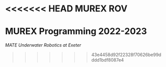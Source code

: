 <<<<<<< HEAD
MUREX ROV
=======
# MUREX Programming 2022-2023
*MATE Underwater Robotics at Exeter*
>>>>>>> 43e4458d92f22328f70626be99dddd1bdf8087e4
